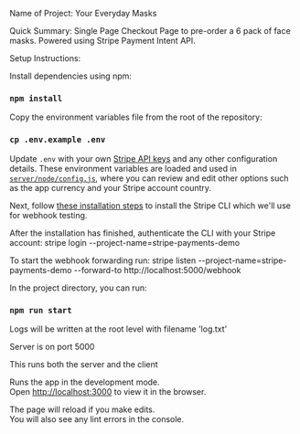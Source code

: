 Name of Project: Your Everyday Masks

Quick Summary:
Single Page Checkout Page to pre-order a 6 pack of face masks. Powered using Stripe Payment Intent API.

Setup Instructions:

Install dependencies using npm:
### `npm install`

Copy the environment variables file from the root of the repository:
### `cp .env.example .env`

Update `.env` with your own [Stripe API keys](https://dashboard.stripe.com/account/apikeys) and any other configuration details. These environment variables are loaded and used in [`server/node/config.js`](/server/node/config.js), where you can review and edit other options such as the app currency and your Stripe account country.

Next, follow [these installation steps](https://github.com/stripe/stripe-cli#installation) to install the Stripe CLI which we'll use for webhook testing.

After the installation has finished, authenticate the CLI with your Stripe account:
    stripe login --project-name=stripe-payments-demo

To start the webhook forwarding run:
    stripe listen --project-name=stripe-payments-demo --forward-to http://localhost:5000/webhook


In the project directory, you can run:
### `npm run start`

Logs will be written at the root level with filename 'log.txt'

Server is on port 5000

This runs both the server and the client

Runs the app in the development mode.<br />
Open [http://localhost:3000](http://localhost:3000) to view it in the browser.

The page will reload if you make edits.<br />
You will also see any lint errors in the console.
